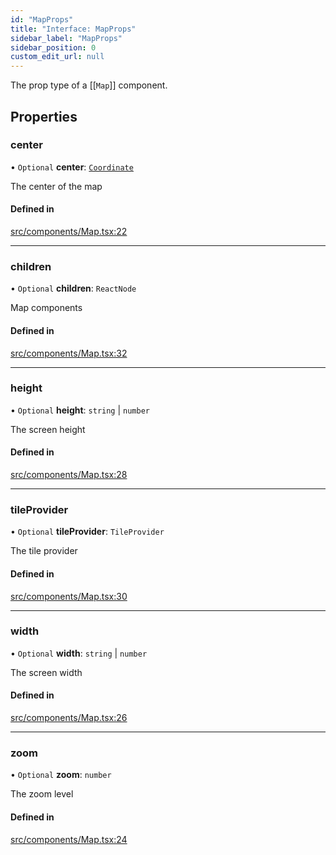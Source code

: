 ```yaml
---
id: "MapProps"
title: "Interface: MapProps"
sidebar_label: "MapProps"
sidebar_position: 0
custom_edit_url: null
---
```


The prop type of a [[`Map`]] component.

## Properties

### center

• `Optional` **center**: [`Coordinate`](Coordinate.md)

The center of the map

#### Defined in

[src/components/Map.tsx:22](https://github.com/rob-blackbourn/jetblack-map/blob/303d233/src/components/Map.tsx#L22)

___

### children

• `Optional` **children**: `ReactNode`

Map components

#### Defined in

[src/components/Map.tsx:32](https://github.com/rob-blackbourn/jetblack-map/blob/303d233/src/components/Map.tsx#L32)

___

### height

• `Optional` **height**: `string` \| `number`

The screen height

#### Defined in

[src/components/Map.tsx:28](https://github.com/rob-blackbourn/jetblack-map/blob/303d233/src/components/Map.tsx#L28)

___

### tileProvider

• `Optional` **tileProvider**: `TileProvider`

The tile provider

#### Defined in

[src/components/Map.tsx:30](https://github.com/rob-blackbourn/jetblack-map/blob/303d233/src/components/Map.tsx#L30)

___

### width

• `Optional` **width**: `string` \| `number`

The screen width

#### Defined in

[src/components/Map.tsx:26](https://github.com/rob-blackbourn/jetblack-map/blob/303d233/src/components/Map.tsx#L26)

___

### zoom

• `Optional` **zoom**: `number`

The zoom level

#### Defined in

[src/components/Map.tsx:24](https://github.com/rob-blackbourn/jetblack-map/blob/303d233/src/components/Map.tsx#L24)
